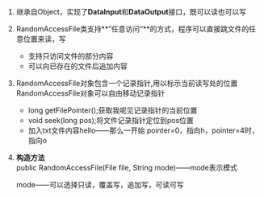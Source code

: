 1. 继承自Object，实现了**DataInput**和**DataOutput**接口，既可以读也可以写

2. RandomAccessFile类支持**”任意访问“**的方式，程序可以直接跳文件的任意位置来读，写
   * 支持只访问文件的部分内容  
   * 可以向已存在的文件后追加内容  


3. RandomAccessFile对象包含一个记录指针,用以标示当前读写处的位置   
   RandomAccessFile对象可以自由移动记录指针  

      * long getFilePointer();获取我呢见记录指针的当前位置     
      * void seek(long pos);将文件记录指针定位到pos位置
      * 加入txt文件内容hello——那么一开始 pointer=0，指向h，pointer=4时，指向o



4. **构造方法**  
   public RandomAccessFile(File file, String mode)——mode表示模式

   mode——可以选择只读，覆盖写，追加写，可读可写
